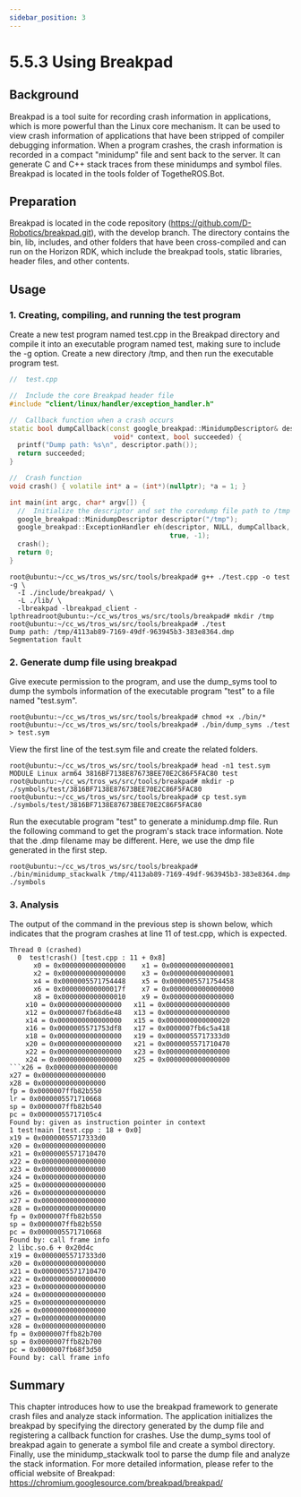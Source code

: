 ```yaml
---
sidebar_position: 3
---
```

# 5.5.3 Using Breakpad

## Background

Breakpad is a tool suite for recording crash information in applications, which is more powerful than the Linux core mechanism. It can be used to view crash information of applications that have been stripped of compiler debugging information. When a program crashes, the crash information is recorded in a compact "minidump" file and sent back to the server. It can generate C and C++ stack traces from these minidumps and symbol files. Breakpad is located in the tools folder of TogetheROS.Bot.

## Preparation

Breakpad is located in the code repository  (https://github.com/D-Robotics/breakpad.git), with the develop branch. The directory contains the bin, lib, includes, and other folders that have been cross-compiled and can run on the Horizon RDK, which include the breakpad tools, static libraries, header files, and other contents.

## Usage
### 1. Creating, compiling, and running the test program
Create a new test program named test.cpp in the Breakpad directory and compile it into an executable program named test, making sure to include the -g option. Create a new directory /tmp, and then run the executable program test.

```c++
//  test.cpp

//  Include the core Breakpad header file
#include "client/linux/handler/exception_handler.h"

//  Callback function when a crash occurs
static bool dumpCallback(const google_breakpad::MinidumpDescriptor& descriptor,
                          void* context, bool succeeded) {
  printf("Dump path: %s\n", descriptor.path());
  return succeeded;
}

//  Crash function
void crash() { volatile int* a = (int*)(nullptr); *a = 1; }

int main(int argc, char* argv[]) {
  //  Initialize the descriptor and set the coredump file path to /tmp
  google_breakpad::MinidumpDescriptor descriptor("/tmp");
  google_breakpad::ExceptionHandler eh(descriptor, NULL, dumpCallback, NULL,
                                        true, -1);
  crash();
  return 0;
}
```

```shell
root@ubuntu:~/cc_ws/tros_ws/src/tools/breakpad# g++ ./test.cpp -o test -g \
  -I ./include/breakpad/ \
  -L ./lib/ \
  -lbreakpad -lbreakpad_client -lpthreadroot@ubuntu:~/cc_ws/tros_ws/src/tools/breakpad# mkdir /tmp
root@ubuntu:~/cc_ws/tros_ws/src/tools/breakpad# ./test
Dump path: /tmp/4113ab89-7169-49df-963945b3-383e8364.dmp
Segmentation fault
```

### 2. Generate dump file using breakpad

Give execute permission to the program, and use the dump_syms tool to dump the symbols information of the executable program "test" to a file named "test.sym".

```shell
root@ubuntu:~/cc_ws/tros_ws/src/tools/breakpad# chmod +x ./bin/*
root@ubuntu:~/cc_ws/tros_ws/src/tools/breakpad# ./bin/dump_syms ./test > test.sym
```

View the first line of the test.sym file and create the related folders.

```shell
root@ubuntu:~/cc_ws/tros_ws/src/tools/breakpad# head -n1 test.sym
MODULE Linux arm64 3816BF7138E87673BEE70E2C86F5FAC80 test
root@ubuntu:~/cc_ws/tros_ws/src/tools/breakpad# mkdir -p ./symbols/test/3816BF7138E87673BEE70E2C86F5FAC80 
root@ubuntu:~/cc_ws/tros_ws/src/tools/breakpad# cp test.sym ./symbols/test/3816BF7138E87673BEE70E2C86F5FAC80 
```

Run the executable program "test" to generate a minidump.dmp file. Run the following command to get the program's stack trace information. Note that the .dmp filename may be different. Here, we use the dmp file generated in the first step.

```shell
root@ubuntu:~/cc_ws/tros_ws/src/tools/breakpad# ./bin/minidump_stackwalk /tmp/4113ab89-7169-49df-963945b3-383e8364.dmp ./symbols
```

### 3. Analysis

The output of the command in the previous step is shown below, which indicates that the program crashes at line 11 of test.cpp, which is expected.

```text
Thread 0 (crashed)
  0  test!crash() [test.cpp : 11 + 0x8]
      x0 = 0x0000000000000000    x1 = 0x0000000000000001
      x2 = 0x0000000000000000    x3 = 0x0000000000000001
      x4 = 0x0000005571754448    x5 = 0x0000005571754458
      x6 = 0x000000000000017f    x7 = 0x0000000000000000
      x8 = 0x0000000000000010    x9 = 0x0000000000000000
    x10 = 0x0000000000000000   x11 = 0x0000000000000000
    x12 = 0x0000007fb68d6e48   x13 = 0x0000000000000000
    x14 = 0x0000000000000000   x15 = 0x0000000000000020
    x16 = 0x0000005571753df8   x17 = 0x0000007fb6c5a418
    x18 = 0x0000000000000000   x19 = 0x00000055717333d0
    x20 = 0x0000000000000000   x21 = 0x0000005571710470
    x22 = 0x0000000000000000   x23 = 0x0000000000000000
    x24 = 0x0000000000000000   x25 = 0x0000000000000000
```x26 = 0x0000000000000000
x27 = 0x0000000000000000
x28 = 0x0000000000000000
fp = 0x0000007ffb82b550
lr = 0x0000005571710668
sp = 0x0000007ffb82b540
pc = 0x00000055717105c4
Found by: given as instruction pointer in context
1 test!main [test.cpp : 18 + 0x0]
x19 = 0x00000055717333d0
x20 = 0x0000000000000000
x21 = 0x0000005571710470
x22 = 0x0000000000000000
x23 = 0x0000000000000000
x24 = 0x0000000000000000
x25 = 0x0000000000000000
x26 = 0x0000000000000000
x27 = 0x0000000000000000
x28 = 0x0000000000000000
fp = 0x0000007ffb82b550
sp = 0x0000007ffb82b550
pc = 0x0000005571710668
Found by: call frame info
2 libc.so.6 + 0x20d4c
x19 = 0x00000055717333d0
x20 = 0x0000000000000000
x21 = 0x0000005571710470
x22 = 0x0000000000000000
x23 = 0x0000000000000000
x24 = 0x0000000000000000
x25 = 0x0000000000000000
x26 = 0x0000000000000000
x27 = 0x0000000000000000
x28 = 0x0000000000000000
fp = 0x0000007ffb82b700
sp = 0x0000007ffb82b700
pc = 0x0000007fb68f3d50
Found by: call frame info
```

## Summary

This chapter introduces how to use the breakpad framework to generate crash files and analyze stack information. The application initializes the breakpad by specifying the directory generated by the dump file and registering a callback function for crashes. Use the dump_syms tool of breakpad again to generate a symbol file and create a symbol directory. Finally, use the minidump_stackwalk tool to parse the dump file and analyze the stack information.
For more detailed information, please refer to the official website of Breakpad: https://chromium.googlesource.com/breakpad/breakpad/